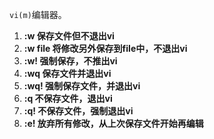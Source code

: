 `vi(m)`编辑器。

1. **:w 保存文件但不退出vi**
2. **:w file 将修改另外保存到file中，不退出vi**
3. **:w! 强制保存，不推出vi**
4. **:wq 保存文件并退出vi**
5. **:wq! 强制保存文件，并退出vi**
6. **:q 不保存文件，退出vi**
7. **:q! 不保存文件，强制退出vi**
8. **:e! 放弃所有修改，从上次保存文件开始再编辑**
